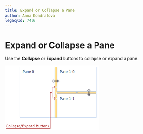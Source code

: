 ```yaml
---
title: Expand or Collapse a Pane
author: Anna Kondratova
legacyId: 7416
---
```

# Expand or Collapse a Pane
Use the **Collapse** or **Expand** buttons to collapse or expand a pane.

![ASPxSplitter-Collapse-Expand](../../images/img11027.png)